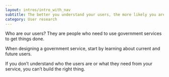 ```yaml
---
layout: intros/intro_with_nav
subtitle: The better you understand your users, the more likely you are to design and build a service that works well for them.
category: User research
---
```

Who are our users? They are people who need to use government services to get things done.

When designing a government service, start by learning about current and future users.

If you don’t understand who the users are or what they need from your service, you can’t build the right thing.
